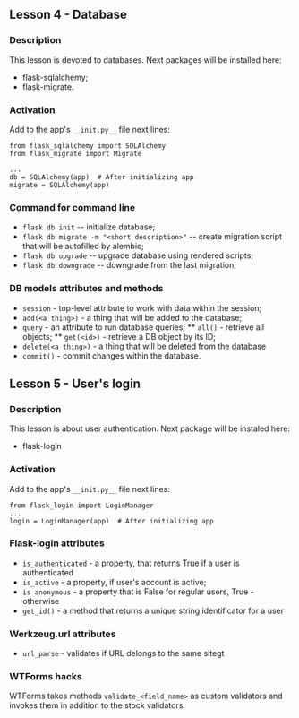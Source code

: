 ## Lesson 4 - Database
### Description
This lesson is devoted to databases.
Next packages will be installed here:
* flask-sqlalchemy;
* flask-migrate.

### Activation
Add to the app's `__init.py__` file next lines:
```
from flask_sqlalchemy import SQLAlchemy
from flask_migrate import Migrate

...
db = SQLAlchemy(app)  # After initializing app
migrate = SQLAlchemy(app)
```

### Command for command line
* `flask db init` -- initialize database;
* `flask db migrate -m "<short description>"` -- create migration script that
  will be autofilled by alembic;
* `flask db upgrade` -- upgrade database using rendered scripts;
* `flask db downgrade` -- downgrade from the last migration;

### DB models attributes and methods
* `session` - top-level attribute to work with data within the session;
* `add(<a thing>)` - a thing that will be added to the database;
* `query` - an attribute to run database queries;
** `all()` - retrieve all objects;
** `get(<id>)` - retrieve a DB object by its ID;
* `delete(<a thing>)` - a thing that will be deleted from the database
* `commit()` - commit changes within the database.

## Lesson 5 - User's login
### Description
This lesson is about user authentication.
Next package will be instaled here:
* flask-login

### Activation
Add to the app's `__init.py__` file next lines:
```
from flask_login import LoginManager
...
login = LoginManager(app)  # After initializing app
```

### Flask-login attributes
* `is_authenticated` - a property, that returns True if a user is authenticated
* `is_active` - a property, if user's account is active;
* `is anonymous` - a property that is False for regular users, True - otherwise
* `get_id()` - a method that returns a unique string identificator for a user


### Werkzeug.url attributes
* `url_parse` - validates if URL delongs to the same sitegt

### WTForms hacks
WTForms takes methods `validate_<field_name>` as custom validators and invokes
them in addition to the stock validators.
